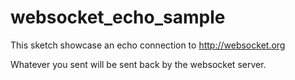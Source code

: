 # websocket_echo_sample

This sketch showcase an echo connection to http://websocket.org

Whatever you sent will be sent back by the websocket server.
